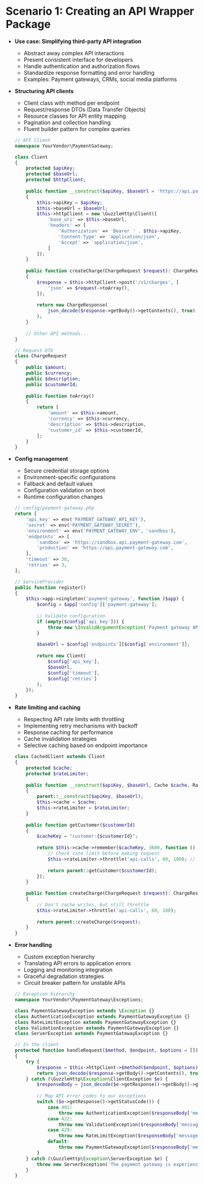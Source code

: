 # Scenario 1: Creating an API Wrapper Package

- **Use case: Simplifying third-party API integration**
  - Abstract away complex API interactions
  - Present consistent interface for developers
  - Handle authentication and authorization flows
  - Standardize response formatting and error handling
  - Examples: Payment gateways, CRMs, social media platforms

- **Structuring API clients**
  - Client class with method per endpoint
  - Request/response DTOs (Data Transfer Objects)
  - Resource classes for API entity mapping
  - Pagination and collection handling
  - Fluent builder pattern for complex queries
  
  ```php
  // API Client
  namespace YourVendor\PaymentGateway;

  class Client
  {
      protected $apiKey;
      protected $baseUrl;
      protected $httpClient;
      
      public function __construct($apiKey, $baseUrl = 'https://api.payment-gateway.com')
      {
          $this->apiKey = $apiKey;
          $this->baseUrl = $baseUrl;
          $this->httpClient = new \GuzzleHttp\Client([
              'base_uri' => $this->baseUrl,
              'headers' => [
                  'Authorization' => 'Bearer ' . $this->apiKey,
                  'Content-Type' => 'application/json',
                  'Accept' => 'application/json',
              ]
          ]);
      }
      
      public function createCharge(ChargeRequest $request): ChargeResponse
      {
          $response = $this->httpClient->post('/v1/charges', [
              'json' => $request->toArray(),
          ]);
          
          return new ChargeResponse(
              json_decode($response->getBody()->getContents(), true)
          );
      }
      
      // Other API methods...
  }
  
  // Request DTO
  class ChargeRequest
  {
      public $amount;
      public $currency;
      public $description;
      public $customerId;
      
      public function toArray()
      {
          return [
              'amount' => $this->amount,
              'currency' => $this->currency,
              'description' => $this->description,
              'customer_id' => $this->customerId,
          ];
      }
  }
  ```

- **Config management**
  - Secure credential storage options
  - Environment-specific configurations
  - Fallback and default values
  - Configuration validation on boot
  - Runtime configuration changes
  
  ```php
  // config/payment-gateway.php
  return [
      'api_key' => env('PAYMENT_GATEWAY_API_KEY'),
      'secret' => env('PAYMENT_GATEWAY_SECRET'),
      'environment' => env('PAYMENT_GATEWAY_ENV', 'sandbox'),
      'endpoints' => [
          'sandbox' => 'https://sandbox.api.payment-gateway.com',
          'production' => 'https://api.payment-gateway.com',
      ],
      'timeout' => 30,
      'retries' => 3,
  ];
  
  // ServiceProvider
  public function register()
  {
      $this->app->singleton('payment-gateway', function ($app) {
          $config = $app['config']['payment-gateway'];
          
          // Validate configuration
          if (empty($config['api_key'])) {
              throw new \InvalidArgumentException('Payment gateway API key is required');
          }
          
          $baseUrl = $config['endpoints'][$config['environment']];
          
          return new Client(
              $config['api_key'], 
              $baseUrl, 
              $config['timeout'], 
              $config['retries']
          );
      });
  }
  ```

- **Rate limiting and caching**
  - Respecting API rate limits with throttling
  - Implementing retry mechanisms with backoff
  - Response caching for performance
  - Cache invalidation strategies
  - Selective caching based on endpoint importance
  
  ```php
  class CachedClient extends Client
  {
      protected $cache;
      protected $rateLimiter;
      
      public function __construct($apiKey, $baseUrl, Cache $cache, RateLimiter $rateLimiter)
      {
          parent::__construct($apiKey, $baseUrl);
          $this->cache = $cache;
          $this->rateLimiter = $rateLimiter;
      }
      
      public function getCustomer($customerId)
      {
          $cacheKey = "customer:{$customerId}";
          
          return $this->cache->remember($cacheKey, 3600, function () use ($customerId) {
              // Check rate limit before making request
              $this->rateLimiter->throttle('api-calls', 60, 100); // 100 calls per minute
              
              return parent::getCustomer($customerId);
          });
      }
      
      public function createCharge(ChargeRequest $request): ChargeResponse
      {
          // Don't cache writes, but still throttle
          $this->rateLimiter->throttle('api-calls', 60, 100);
          
          return parent::createCharge($request);
      }
  }
  ```

- **Error handling**
  - Custom exception hierarchy
  - Translating API errors to application errors
  - Logging and monitoring integration
  - Graceful degradation strategies
  - Circuit breaker pattern for unstable APIs
  
  ```php
  // Exception hierarchy
  namespace YourVendor\PaymentGateway\Exceptions;
  
  class PaymentGatewayException extends \Exception {}
  class AuthenticationException extends PaymentGatewayException {}
  class RateLimitException extends PaymentGatewayException {}
  class ValidationException extends PaymentGatewayException {}
  class ServerException extends PaymentGatewayException {}
  
  // In the client
  protected function handleRequest($method, $endpoint, $options = [])
  {
      try {
          $response = $this->httpClient->$method($endpoint, $options);
          return json_decode($response->getBody()->getContents(), true);
      } catch (\GuzzleHttp\Exception\ClientException $e) {
          $responseBody = json_decode($e->getResponse()->getBody()->getContents(), true);
          
          // Map API error codes to our exceptions
          switch ($e->getResponse()->getStatusCode()) {
              case 401:
                  throw new AuthenticationException($responseBody['message'] ?? 'Authentication failed');
              case 422:
                  throw new ValidationException($responseBody['message'] ?? 'Validation failed', 0, null, $responseBody['errors'] ?? []);
              case 429:
                  throw new RateLimitException($responseBody['message'] ?? 'Rate limit exceeded');
              default:
                  throw new PaymentGatewayException($responseBody['message'] ?? 'Unknown error');
          }
      } catch (\GuzzleHttp\Exception\ServerException $e) {
          throw new ServerException('The payment gateway is experiencing issues', 0, $e);
      }
  }
  ```